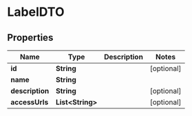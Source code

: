 
# LabelDTO

## Properties
Name | Type | Description | Notes
------------ | ------------- | ------------- | -------------
**id** | **String** |  |  [optional]
**name** | **String** |  | 
**description** | **String** |  |  [optional]
**accessUrls** | **List&lt;String&gt;** |  |  [optional]



